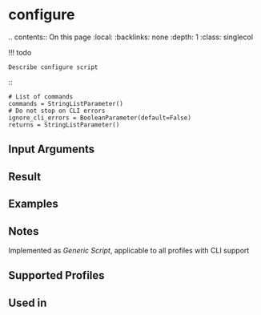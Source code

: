 

# configure

.. contents:: On this page
    :local:
    :backlinks: none
    :depth: 1
    :class: singlecol

<!-- prettier-ignore -->
!!! todo

    Describe configure script

::

    # List of commands
    commands = StringListParameter()
    # Do not stop on CLI errors
    ignore_cli_errors = BooleanParameter(default=False)
    returns = StringListParameter()


Input Arguments
---------------

Result
------

Examples
--------

Notes
-----
Implemented as *Generic Script*, applicable to all profiles
with CLI support

Supported Profiles
------------------

Used in
-------
